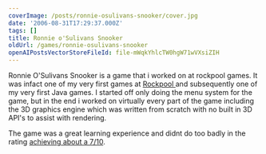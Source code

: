 ```yaml
---
coverImage: /posts/ronnie-osulivans-snooker/cover.jpg
date: '2006-08-31T17:29:37.000Z'
tags: []
title: Ronnie o'Sulivans Snooker
oldUrl: /games/ronnie-osulivans-snooker
openAIPostsVectorStoreFileId: file-mWqkYhlcTW0hgW71wVXsiZIH
---
```


Ronnie O'Sulivans Snooker is a game that i worked on at rockpool games. It was infact one of my very first games at [Rockpool ](https://www.rockpoolgames.co.uk)and subsequently one of my very first Java games. I started off only doing the menu system for the game, but in the end i worked on virtually every part of the game including the 3D graphics engine which was written from scratch with no built in 3D API's to assist with rendering.

<!-- more -->

The game was a great learning experience and didnt do too badly in the rating [achieving about a 7/10](https://www.gamemobile.co.uk/ronnieosullivanssnooker.htm).
